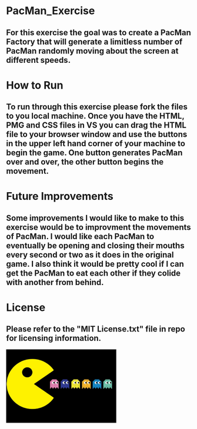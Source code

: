 # PacMan_Exercise
## For this exercise the goal was to create a PacMan Factory that will generate a limitless number of PacMan randomly moving about the screen at different speeds.
# How to Run
## To run through this exercise please fork the files to you local machine. Once you have the HTML, PMG and CSS files in VS you can drag the HTML file to your browser window and use the buttons in the upper left hand corner of your machine to begin the game.  One button generates PacMan over and over, the other button begins the movement.
# Future Improvements
## Some improvements I would like to make to this exercise would be to improvment the movements of PacMan.  I would like each PacMan to eventually be opening and closing their mouths every second or two as it does in the original game.  I also think it would be pretty cool if I can get the PacMan to eat each other if they colide with another from behind.
# License
## Please refer to the "MIT License.txt" file in repo for licensing information.
<img src= "PacMan_Readme.png" width='300'/>
